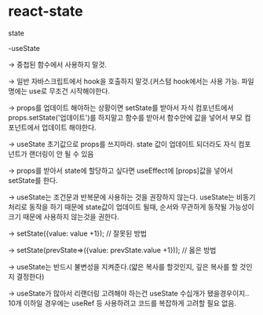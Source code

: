 # react-state
state 

-useState

 → 중첩된 함수에서 사용하지 말것.

 → 일반 자바스크립트에서 hook을 호출하지 말것.(커스텀 hook에서는 사용 가능. 파일명에는 use로 무조건 시작해야한다.

 → props를 업데이트 해야하는 상황이면 setState를 받아서 자식 컴포넌트에서 props.setState('업데이트')를 하지말고 함수를 받아서 함수안에 값을 넣어서 부모 컴포넌트에서 업데이트 해야한다.

 → useState 초기값으로 props를 쓰지마라. state 값이 업데이트 되더라도 자식 컴포넌트가 랜더링이 안 될 수 있음

 → props를 받아서 state에 할당하고 싶다면 useEffect에 [props]값을 넣어서 setState를 한다. 

 → useState는 조건문과 반복문에 사용하는 것을 권장하지 않는다. useState는 비동기 처리로 동작을 하기 때문에 state값이 업데이트 될때, 순서와 무관하게 동작될 가능성이 크기 때문에 사용하지 않는것을 권한다.

 → setState({value: value +1}); // 잘못된 방법

 → setState(prevState=>({value: prevState.value +1})); // 옳은 방법

 → useState는 반드시 불변성을 지켜준다.(얇은 복사를 할것인지, 깊은 복사를 할 것인지 결정한다)

 → useState가 많아서 리랜더링 고려해야 하는건 useState 수십개가 됐을경우이지.. 10개 이하일 경우에는 useRef 등 사용하려고 코드를 복잡하게 고려할 필요 없음.
